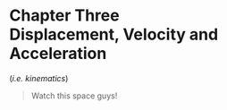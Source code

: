 # Chapter Three<br />Displacement, Velocity and Acceleration
(*i.e. kinematics*)
> Watch this space guys!

